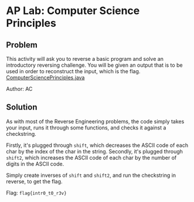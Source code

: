 # AP Lab: Computer Science Principles
## Problem
This activity will ask you to reverse a basic program and solve an introductory reversing challenge. You will be given an output that is to be used in order to reconstruct the input, which is the flag.  
[ComputerSciencePrinciples.java](./ComputerSciencePrinciples.java)  

Author: AC
## Solution
As with most of the Reverse Engineering problems, the code simply takes your input, runs it through some functions, and checks it against a checkstring.

Firstly, it's plugged through `shift`, which decreases the ASCII code of each char by the index of the char in the string.
Secondly, it's plugged through `shift2`, which increases the ASCII code of each char by the number of digits in the ASCII code.

Simply create inverses of `shift` and `shift2`, and run the checkstring in reverse, to get the flag.

Flag: `flag{intr0_t0_r3v}`